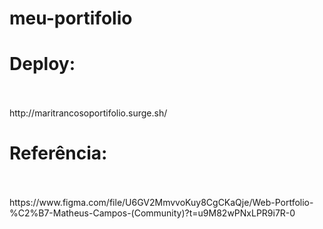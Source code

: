 # meu-portifolio

<h1>Deploy:</h1>
<br></br>
http://maritrancosoportifolio.surge.sh/

<h1>Referência:</h1>
<br></br>
https://www.figma.com/file/U6GV2MmvvoKuy8CgCKaQje/Web-Portfolio-%C2%B7-Matheus-Campos-(Community)?t=u9M82wPNxLPR9i7R-0
